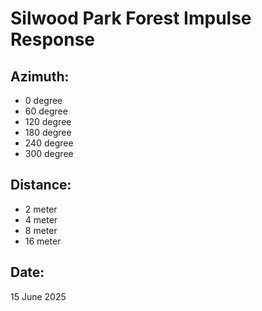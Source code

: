 # Silwood Park Forest Impulse Response

## Azimuth:
- 0 degree
- 60 degree
- 120 degree
- 180 degree
- 240 degree
- 300 degree

## Distance:
- 2 meter
- 4 meter
- 8 meter
- 16 meter

## Date:
15 June 2025
